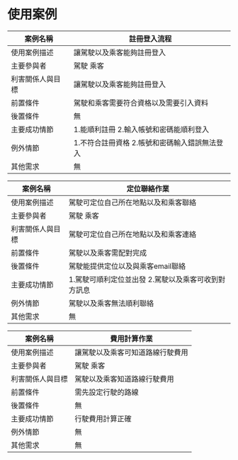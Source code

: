 # 使用案例
|案例名稱|註冊登入流程|
|---|---|
|使用案例描述|讓駕駛以及乘客能夠註冊登入|
|主要參與者|駕駛 乘客|
|利害關係人與目標|讓駕駛以及乘客能夠註冊登入|
|前置條件|駕駛和乘客需要符合資格以及需要引入資料|
|後置條件|無|
|主要成功情節|1.能順利註冊 2.輸入帳號和密碼能順利登入|
|例外情節|1.不符合註冊資格 2.帳號和密碼輸入錯誤無法登入|
|其他需求|無|

|案例名稱|定位聯絡作業|
|---|---|
|使用案例描述|駕駛可定位自己所在地點以及和乘客聯絡|
|主要參與者|駕駛 乘客|
|利害關係人與目標|駕駛可定位自己所在地點以及和乘客連絡|
|前置條件|駕駛以及乘客需配對完成|
|後置條件|駕駛能提供定位以及與乘客email聯絡|
|主要成功情節|1.駕駛可順利定位並出發 2.駕駛以及乘客可收到對方訊息|
|例外情節|駕駛以及乘客無法順利聯絡|
|其他需求|無|

|案例名稱|費用計算作業|
|---|---|
|使用案例描述|讓駕駛以及乘客可知道路線行駛費用|
|主要參與者|駕駛 乘客|
|利害關係人與目標|駕駛以及乘客知道路線行駛費用|
|前置條件|需先設定行駛的路線|
|後置條件|無|
|主要成功情節|行駛費用計算正確|
|例外情節|無|
|其他需求|無|